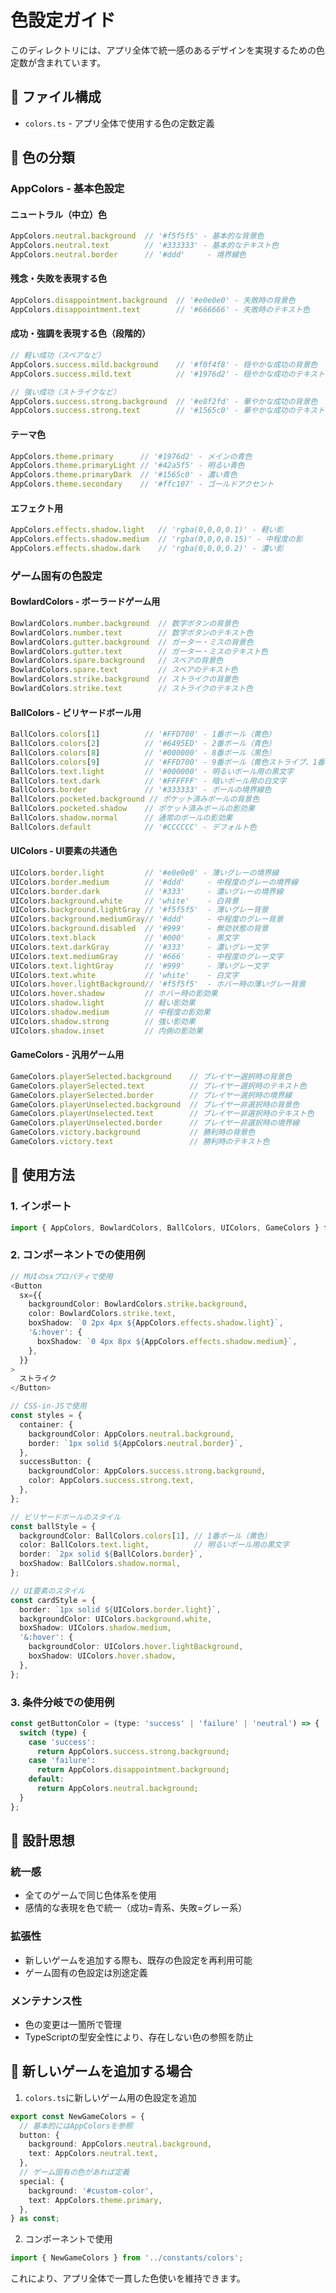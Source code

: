 # 色設定ガイド

このディレクトリには、アプリ全体で統一感のあるデザインを実現するための色定数が含まれています。

## 📁 ファイル構成

- `colors.ts` - アプリ全体で使用する色の定数定義

## 🎨 色の分類

### AppColors - 基本色設定

#### ニュートラル（中立）色
```typescript
AppColors.neutral.background  // '#f5f5f5' - 基本的な背景色
AppColors.neutral.text        // '#333333' - 基本的なテキスト色
AppColors.neutral.border      // '#ddd'     - 境界線色
```

#### 残念・失敗を表現する色
```typescript
AppColors.disappointment.background  // '#e0e0e0' - 失敗時の背景色
AppColors.disappointment.text        // '#666666' - 失敗時のテキスト色
```

#### 成功・強調を表現する色（段階的）
```typescript
// 軽い成功（スペアなど）
AppColors.success.mild.background    // '#f0f4f8' - 穏やかな成功の背景色
AppColors.success.mild.text          // '#1976d2' - 穏やかな成功のテキスト色

// 強い成功（ストライクなど）
AppColors.success.strong.background  // '#e8f2fd' - 華やかな成功の背景色
AppColors.success.strong.text        // '#1565c0' - 華やかな成功のテキスト色
```

#### テーマ色
```typescript
AppColors.theme.primary      // '#1976d2' - メインの青色
AppColors.theme.primaryLight // '#42a5f5' - 明るい青色
AppColors.theme.primaryDark  // '#1565c0' - 濃い青色
AppColors.theme.secondary    // '#ffc107' - ゴールドアクセント
```

#### エフェクト用
```typescript
AppColors.effects.shadow.light   // 'rgba(0,0,0,0.1)' - 軽い影
AppColors.effects.shadow.medium  // 'rgba(0,0,0,0.15)' - 中程度の影
AppColors.effects.shadow.dark    // 'rgba(0,0,0,0.2)' - 濃い影
```

### ゲーム固有の色設定

#### BowlardColors - ボーラードゲーム用
```typescript
BowlardColors.number.background  // 数字ボタンの背景色
BowlardColors.number.text        // 数字ボタンのテキスト色
BowlardColors.gutter.background  // ガーター・ミスの背景色
BowlardColors.gutter.text        // ガーター・ミスのテキスト色
BowlardColors.spare.background   // スペアの背景色
BowlardColors.spare.text         // スペアのテキスト色
BowlardColors.strike.background  // ストライクの背景色
BowlardColors.strike.text        // ストライクのテキスト色
```

#### BallColors - ビリヤードボール用
```typescript
BallColors.colors[1]          // '#FFD700' - 1番ボール（黄色）
BallColors.colors[2]          // '#6495ED' - 2番ボール（青色）
BallColors.colors[8]          // '#000000' - 8番ボール（黒色）
BallColors.colors[9]          // '#FFD700' - 9番ボール（黄色ストライプ、1番と同色）
BallColors.text.light         // '#000000' - 明るいボール用の黒文字
BallColors.text.dark          // '#FFFFFF' - 暗いボール用の白文字
BallColors.border             // '#333333' - ボールの境界線色
BallColors.pocketed.background // ポケット済みボールの背景色
BallColors.pocketed.shadow    // ポケット済みボールの影効果
BallColors.shadow.normal      // 通常のボールの影効果
BallColors.default            // '#CCCCCC' - デフォルト色
```

#### UIColors - UI要素の共通色
```typescript
UIColors.border.light         // '#e0e0e0' - 薄いグレーの境界線
UIColors.border.medium        // '#ddd'     - 中程度のグレーの境界線
UIColors.border.dark          // '#333'     - 濃いグレーの境界線
UIColors.background.white     // 'white'    - 白背景
UIColors.background.lightGray // '#f5f5f5'  - 薄いグレー背景
UIColors.background.mediumGray// '#ddd'     - 中程度のグレー背景
UIColors.background.disabled  // '#999'     - 無効状態の背景
UIColors.text.black           // '#000'     - 黒文字
UIColors.text.darkGray        // '#333'     - 濃いグレー文字
UIColors.text.mediumGray      // '#666'     - 中程度のグレー文字
UIColors.text.lightGray       // '#999'     - 薄いグレー文字
UIColors.text.white           // 'white'    - 白文字
UIColors.hover.lightBackground// '#f5f5f5'  - ホバー時の薄いグレー背景
UIColors.hover.shadow         // ホバー時の影効果
UIColors.shadow.light         // 軽い影効果
UIColors.shadow.medium        // 中程度の影効果
UIColors.shadow.strong        // 強い影効果
UIColors.shadow.inset         // 内側の影効果
```

#### GameColors - 汎用ゲーム用
```typescript
GameColors.playerSelected.background    // プレイヤー選択時の背景色
GameColors.playerSelected.text          // プレイヤー選択時のテキスト色
GameColors.playerSelected.border        // プレイヤー選択時の境界線
GameColors.playerUnselected.background  // プレイヤー非選択時の背景色
GameColors.playerUnselected.text        // プレイヤー非選択時のテキスト色
GameColors.playerUnselected.border      // プレイヤー非選択時の境界線
GameColors.victory.background           // 勝利時の背景色
GameColors.victory.text                 // 勝利時のテキスト色
```

## 🚀 使用方法

### 1. インポート
```typescript
import { AppColors, BowlardColors, BallColors, UIColors, GameColors } from '../constants/colors';
```

### 2. コンポーネントでの使用例
```typescript
// MUIのsxプロパティで使用
<Button
  sx={{
    backgroundColor: BowlardColors.strike.background,
    color: BowlardColors.strike.text,
    boxShadow: `0 2px 4px ${AppColors.effects.shadow.light}`,
    '&:hover': {
      boxShadow: `0 4px 8px ${AppColors.effects.shadow.medium}`,
    },
  }}
>
  ストライク
</Button>

// CSS-in-JSで使用
const styles = {
  container: {
    backgroundColor: AppColors.neutral.background,
    border: `1px solid ${AppColors.neutral.border}`,
  },
  successButton: {
    backgroundColor: AppColors.success.strong.background,
    color: AppColors.success.strong.text,
  },
};

// ビリヤードボールのスタイル
const ballStyle = {
  backgroundColor: BallColors.colors[1], // 1番ボール（黄色）
  color: BallColors.text.light,          // 明るいボール用の黒文字
  border: `2px solid ${BallColors.border}`,
  boxShadow: BallColors.shadow.normal,
};

// UI要素のスタイル
const cardStyle = {
  border: `1px solid ${UIColors.border.light}`,
  backgroundColor: UIColors.background.white,
  boxShadow: UIColors.shadow.medium,
  '&:hover': {
    backgroundColor: UIColors.hover.lightBackground,
    boxShadow: UIColors.hover.shadow,
  },
};
```

### 3. 条件分岐での使用例
```typescript
const getButtonColor = (type: 'success' | 'failure' | 'neutral') => {
  switch (type) {
    case 'success':
      return AppColors.success.strong.background;
    case 'failure':
      return AppColors.disappointment.background;
    default:
      return AppColors.neutral.background;
  }
};
```

## 🎯 設計思想

### 統一感
- 全てのゲームで同じ色体系を使用
- 感情的な表現を色で統一（成功=青系、失敗=グレー系）

### 拡張性
- 新しいゲームを追加する際も、既存の色設定を再利用可能
- ゲーム固有の色設定は別途定義

### メンテナンス性
- 色の変更は一箇所で管理
- TypeScriptの型安全性により、存在しない色の参照を防止

## 📝 新しいゲームを追加する場合

1. `colors.ts`に新しいゲーム用の色設定を追加
```typescript
export const NewGameColors = {
  // 基本的にはAppColorsを参照
  button: {
    background: AppColors.neutral.background,
    text: AppColors.neutral.text,
  },
  // ゲーム固有の色があれば定義
  special: {
    background: '#custom-color',
    text: AppColors.theme.primary,
  },
} as const;
```

2. コンポーネントで使用
```typescript
import { NewGameColors } from '../constants/colors';
```

これにより、アプリ全体で一貫した色使いを維持できます。
